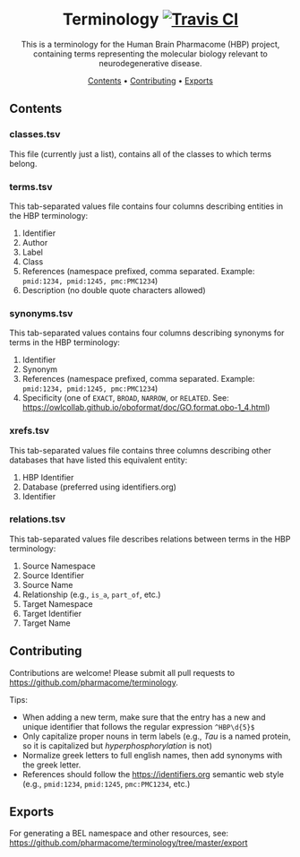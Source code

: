 <h1 align="center">
  <br>
  Terminology
  <a href="https://travis-ci.com/pharmacome/terminology">
    <img src="https://travis-ci.com/pharmacome/terminology.svg?branch=master"
         alt="Travis CI">
  </a>
  <br>
</h1>

<p align="center">
This is a terminology for the Human Brain Pharmacome (HBP) project, containing terms representing the molecular biology
relevant to neurodegenerative disease.
</p>

<p align="center">
  <a href="#contents">Contents</a> •
  <a href="#contributing">Contributing</a> •
  <a href="#exports">Exports</a>
</p>

## Contents

### classes.tsv

This file (currently just a list), contains all
of the classes to which terms belong.

### terms.tsv

This tab-separated values file contains four columns describing
entities in the HBP terminology:

1. Identifier
2. Author
3. Label
4. Class
5. References (namespace prefixed, comma separated. Example: `pmid:1234, pmid:1245, pmc:PMC1234`)
6. Description (no double quote characters allowed)

### synonyms.tsv

This tab-separated values contains four columns describing synonyms
for terms in the HBP terminology:

1. Identifier
2. Synonym
3. References (namespace prefixed, comma separated. Example: `pmid:1234, pmid:1245, pmc:PMC1234`)
4. Specificity (one of ``EXACT``, ``BROAD``, ``NARROW``, or ``RELATED``.
   See: https://owlcollab.github.io/oboformat/doc/GO.format.obo-1_4.html)

### xrefs.tsv

This tab-separated values file contains three columns describing
other databases that have listed this equivalent entity:

1. HBP Identifier
2. Database (preferred using identifiers.org)
3. Identifier

### relations.tsv

This tab-separated values file describes
relations between terms in the HBP terminology:

1. Source Namespace
2. Source Identifier
3. Source Name
4. Relationship (e.g., ``is_a``, ``part_of``, etc.)
5. Target Namespace
6. Target Identifier
7. Target Name

## Contributing

Contributions are welcome! Please submit all pull requests to https://github.com/pharmacome/terminology.

Tips:

- When adding a new term, make sure that the entry has a new and unique identifier that follows
  the regular expression `^HBP\d{5}$`
- Only capitalize proper nouns in term labels (e.g., *Tau* is a named protein, so it is capitalized but *hyperphosphorylation* is not)
- Normalize greek letters to full english names, then add synonyms with the greek letter.
- References should follow the https://identifiers.org semantic web style (e.g., `pmid:1234`, `pmid:1245`, `pmc:PMC1234`, etc.)

## Exports

For generating a BEL namespace and other resources, see: https://github.com/pharmacome/terminology/tree/master/export
